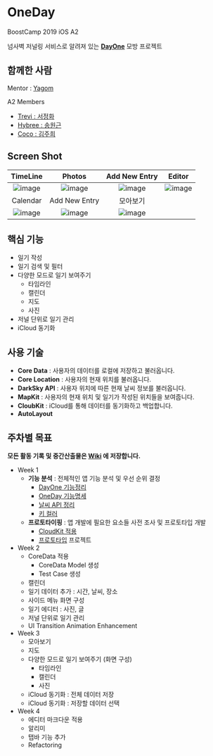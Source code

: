 # OneDay
BoostCamp 2019 iOS A2

넘사벽 저널링 서비스로 알려져 있는 **[DayOne](https://dayone.me/)** 모방 프로젝트

## 함께한 사람
Mentor : [Yagom](https://github.com/yagom)

A2 Members
* [Trevi : 서정화](https://github.com/mohok)
* [Hybree : 송원근](https://github.com/yk1028)
* [Coco : 김주희](https://github.com/caution-dev)

## Screen Shot
|TimeLine|Photos|Add New Entry| Editor|
| :--: | :--: | :--: | :--: |
| ![image](https://github.com/caution-dev/team-a2/raw/master/resources/screenshot_1.png) | ![image](https://github.com/caution-dev/team-a2/raw/master/resources/screenshot_2.png) | ![image](https://github.com/caution-dev/team-a2/raw/master/resources/screenshot_3.png) | ![image](https://github.com/caution-dev/team-a2/raw/master/resources/screenshot_4.png)| 
|Calendar|Add New Entry| 모아보기 |  |
 | ![image](https://github.com/caution-dev/team-a2/raw/master/resources/screenshot_5.png) | ![image](https://github.com/caution-dev/team-a2/raw/master/resources/screenshot_6.png) | ![image](https://github.com/caution-dev/team-a2/raw/master/resources/screenshot_7.png) | |
## 핵심 기능
- 일기 작성
- 일기 검색 및 필터
- 다양한 모드로 일기 보여주기
  - 타임라인
  - 캘린더
  - 지도
  - 사진
- 저널 단위로 일기 관리
- iCloud 동기화

## 사용 기술
* **Core Data**   : 사용자의 데이터를 로컬에 저장하고 불러옵니다.
* **Core Location**   : 사용자의 현재 위치를 불러옵니다.
* **DarkSky API**   : 사용자 위치에 따른 현재 날씨 정보를 불러옵니다.
* **MapKit**   : 사용자의 현재 위치 및 일기가 작성된 위치들을 보여줍니다.
* **CloubKit**   : iCloud를 통해 데이터를 동기화하고 백업합니다.
* **AutoLayout**

## 주차별 목표
**모든 활동 기록 및 중간산출물은 [Wiki](https://github.com/boostcamp3-iOS/team-a2/wiki) 에 저장합니다.**
- Week 1
  - **기능 분석** : 전체적인 앱 기능 분석 및 우선 순위 결정
    - [DayOne 기능정리](https://github.com/boostcamp3-iOS/team-a2/wiki/DayOne-%EA%B8%B0%EB%8A%A5%EC%A0%95%EB%A6%AC) 
    - [OneDay 기능명세](https://docs.google.com/spreadsheets/d/1ZsYx74p-QbSNbjjnoEGnU3S3vZ9cZ-T_bV6MNB_x7nY/edit#gid=1928828845)
    - [날씨 API 정리](https://github.com/boostcamp3-iOS/team-a2/wiki/날씨-API-정리)  
    - [키 컬러](https://github.com/boostcamp3-iOS/team-a2/wiki/키-컬러)
  - **프로토타이핑** : 앱 개발에 필요한 요소들 사전 조사 및 프로토타입 개발
    - [CloudKit 적용](https://github.com/boostcamp3-iOS/team-a2/wiki/iCloud-%EC%82%AC%EC%9A%A9%EB%B0%A9%EB%B2%95)
    - [프로토타입](https://github.com/boostcamp3-iOS/team-a2/tree/develop/OneDay) 프로젝트
- Week 2
  - CoreData 적용
    - CoreData Model 생성
    - Test Case 생성
  - 캘린더
  - 일기 데이터 추가 : 시간, 날씨, 장소
  - 사이드 메뉴 화면 구성
  - 일기 에디터 : 사진, 글
  - 저널 단위로 일기 관리
  - UI Transition Animation Enhancement
- Week 3
  - 모아보기
  - 지도
  - 다양한 모드로 일기 보여주기 (화면 구성)
    - 타임라인
    - 캘린더
    - 사진
  - iCloud 동기화 : 전체 데이터 저장
  - iCloud 동기화 : 저장할 데이터 선택
- Week 4
  - 에디터 마크다운 적용
  - 알리미
  - 탭바 기능 추가
  - Refactoring
